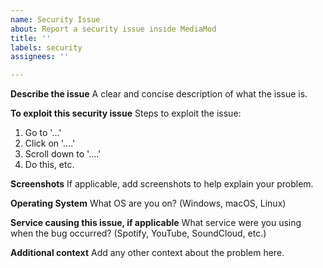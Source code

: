 ```yaml
---
name: Security Issue
about: Report a security issue inside MediaMod
title: ''
labels: security
assignees: ''

---
```


**Describe the issue**
A clear and concise description of what the issue is.

**To exploit this security issue**
Steps to exploit the issue:
1. Go to '...'
2. Click on '....'
3. Scroll down to '....'
4. Do this, etc.

**Screenshots**
If applicable, add screenshots to help explain your problem.

**Operating System**
What OS are you on? (Windows, macOS, Linux)

**Service causing this issue, if applicable**
What service were you using when the bug occurred? (Spotify, YouTube, SoundCloud, etc.)

**Additional context**
Add any other context about the problem here.

